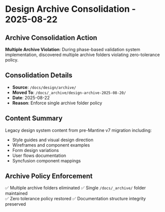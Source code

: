 # Design Archive Consolidation - 2025-08-22

## Archive Consolidation Action
**Multiple Archive Violation**: During phase-based validation system implementation, discovered multiple archive folders violating zero-tolerance policy.

## Consolidation Details
- **Source**: `/docs/design/archive/` 
- **Moved To**: `/docs/_archive/design-archive-2025-08-20/`
- **Date**: 2025-08-22
- **Reason**: Enforce single archive folder policy

## Content Summary  
Legacy design system content from pre-Mantine v7 migration including:
- Style guides and visual design direction
- Wireframes and component examples
- Form design variations
- User flows documentation
- Syncfusion component mappings

## Archive Policy Enforcement
✅ Multiple archive folders eliminated
✅ Single `/docs/_archive/` folder maintained  
✅ Zero tolerance policy restored
✅ Documentation structure integrity preserved